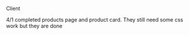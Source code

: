 Client 

4/1 completed products page and product card. They still need some css work but they are done